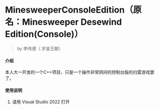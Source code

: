 # MinesweeperConsoleEdition（原名：Minesweeper Desewind Edition(Console)）

> by 李伟德（.宇宙王朝）

#### 介绍
本人大一开发的一个C++项目，只是一个操作非常阴间的控制台版的扫雷游戏罢了。

#### 使用说明

1.  请用 Visual Studio 2022 打开


